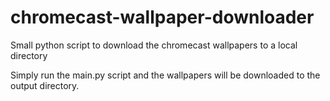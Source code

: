 # chromecast-wallpaper-downloader
Small python script to download the chromecast wallpapers to a local directory

Simply run the main.py script and the wallpapers will be downloaded to the output directory.
